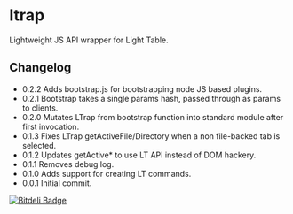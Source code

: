 ltrap
=====

Lightweight JS API wrapper for Light Table.

## Changelog
* 0.2.2 Adds bootstrap.js for bootstrapping node JS based plugins.
* 0.2.1 Bootstrap takes a single params hash, passed through as params to clients.
* 0.2.0 Mutates LTrap from bootstrap function into standard module after first invocation.
* 0.1.3 Fixes LTrap getActiveFile/Directory when a non file-backed tab is selected.
* 0.1.2 Updates getActive* to use LT API instead of DOM hackery.
* 0.1.1 Removes debug log.
* 0.1.0 Adds support for creating LT commands.
* 0.0.1 Initial commit.

[![Bitdeli Badge](https://d2weczhvl823v0.cloudfront.net/joshuafcole/ltrap/trend.png)](https://bitdeli.com/free "Bitdeli Badge")

